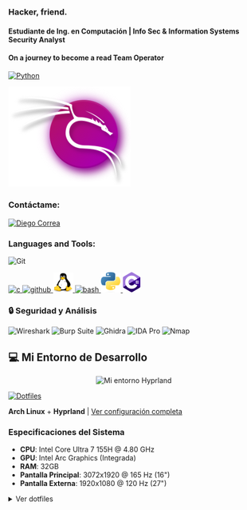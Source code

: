 ### Hacker, friend.

#### Estudiante de Ing. en Computación | Info Sec & Information Systems Security Analyst
#### On a journey to become a read Team Operator 
  <a href="https://tryhackme.com/r/room/redteamfundamentals?path=redteaming" target="_blank" rel="noreferrer">
    <img src="https://tryhackme-images.s3.amazonaws.com/room-icons/66704dd0e54a1f39bff7b1a1-1735574324705" alt="Python" width="40" height="40"/>
  </a>
  
![Estudiante de Ingeniería en Computación | CyberSec Enthusiast](kali-purple-icon.png)

<h3 align="left">Contáctame:</h3>

<p align="left">
  <a href="https://www.linkedin.com/in/diego-domingo-correa-silva-672447248/" target="blank">
    <img align="center" src="https://raw.githubusercontent.com/rahuldkjain/github-profile-readme-generator/master/src/images/icons/Social/linked-in-alt.svg" alt="Diego Correa" height="30" width="40" />
  </a>
</p>


<h3 align="left">Languages and Tools:</h3>

![Git](https://img.shields.io/badge/Git-F05032?style=for-the-badge&logo=git&logoColor=white)

<p align="left">
 <a href="https://es.wikipedia.org/wiki/C_(lenguaje_de_programaci%C3%B3n)">
   <img src="https://upload.wikimedia.org/wikipedia/commons/1/18/C_Programming_Language.svg" alt='c' height='40'>
 </a>
   
  <a href="https://github.com/DarkStalkr">
    <img src='https://cdn.jsdelivr.net/npm/simple-icons@3.0.1/icons/github.svg' alt='github' height='40'>
  </a>
  <a href="https://es.wikipedia.org/wiki/GNU/Linux" target="_blank" rel="noreferrer">
    <img src="linuxlogo.png" alt="Linux" width="40" height="40"/>
  </a>
  <a href="https://es.wikipedia.org/wiki/Bash">
   <img src="https://upload.wikimedia.org/wikipedia/commons/4/4b/Bash_Logo_Colored.svg" alt='bash' height='40'>
 </a>
  
  <a href="https://www.python.org/" target="_blank" rel="noreferrer">
    <img src="pythonlogo.png" alt="Python" width="40" height="40"/>
  </a>
  <a href="https://upload.wikimedia.org/wikipedia/commons/b/bd/Logo_C_sharp.svg">
    <img src='csharplogo.png' alt='C#' height='40'>
  </a>
</p>

### 🔒 Seguridad y Análisis
![Wireshark](https://img.shields.io/badge/Wireshark-1679A7?style=for-the-badge&logo=wireshark&logoColor=white)
![Burp Suite](https://img.shields.io/badge/Burp%20Suite-FF6633?style=for-the-badge&logo=burp-suite&logoColor=white)
![Ghidra](https://img.shields.io/badge/Ghidra-FF0000?style=for-the-badge&logo=ghidra&logoColor=white)
![IDA Pro](https://img.shields.io/badge/IDA%20Pro-4B0082?style=for-the-badge)
![Nmap](https://img.shields.io/badge/Nmap-0E83CD?style=for-the-badge&logo=nmap&logoColor=white)



## 💻 Mi Entorno de Desarrollo

<div align="center">
<img src="de-demo.gif" alt="Mi entorno Hyprland" width="600"/>
</div>

  [![Dotfiles](https://img.shields.io/badge/Dotfiles-Hyprland-blue?style=for-the-badge&logo=github)](https://github.com/DarkStalkr/Dotfiles-Hyprland)
</div>

**Arch Linux** + **Hyprland** | [Ver configuración completa](https://github.com/DarkStalkr/Dotfiles-Hyprland)
### Especificaciones del Sistema
- **CPU**: Intel Core Ultra 7 155H @ 4.80 GHz
- **GPU**: Intel Arc Graphics (Integrada)
- **RAM**: 32GB
- **Pantalla Principal**: 3072x1920 @ 165 Hz (16")
- **Pantalla Externa**: 1920x1080 @ 120 Hz (27")





<details>
<summary>Ver dotfiles</summary>


<h3 align="left">Labs:</h3>

  <a href="https://www.hackthebox.com/" target="_blank" rel="noreferrer">
    <img src="htblogo.png" alt="HTB" width="60" height="60"/>
  </a>
  <a href="https://tryhackme.com/r/p/diegocorrea320" target="_blank" rel="noreferrer">
    <img src="https://assets.tryhackme.com/img/logo/tryhackme_logo_full.svg" alt="tryhackme" width="60" height="60"/>
  </a>
  <a href="https://maldevacademy.com/" target="_blank" rel="noreferrer">
    <img src="maldev-navbar-logo.svg" alt="MalDevAcademy" width="60" height="60"/>
  </a>




[![Top Langs](https://github-readme-stats.vercel.app/api/top-langs/?username=DarkStalkr&theme=dark)](https://github.com/anuraghazra/github-readme-stats)



<h3 align="left">Aquí hay algunos proyectos:</h3>
<!-- Agrega aquí tus proyectos -->

